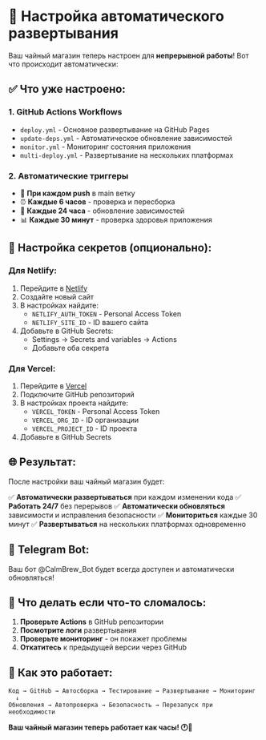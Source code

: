 # 🚀 Настройка автоматического развертывания

Ваш чайный магазин теперь настроен для **непрерывной работы**! Вот что происходит автоматически:

## ✅ Что уже настроено:

### 1. **GitHub Actions Workflows**
- `deploy.yml` - Основное развертывание на GitHub Pages
- `update-deps.yml` - Автоматическое обновление зависимостей
- `monitor.yml` - Мониторинг состояния приложения
- `multi-deploy.yml` - Развертывание на нескольких платформах

### 2. **Автоматические триггеры**
- 🚀 **При каждом push** в main ветку
- ⏰ **Каждые 6 часов** - проверка и пересборка
- 🔄 **Каждые 24 часа** - обновление зависимостей
- 📊 **Каждые 30 минут** - проверка здоровья приложения

## 🔧 Настройка секретов (опционально):

### Для Netlify:
1. Перейдите в [Netlify](https://netlify.com)
2. Создайте новый сайт
3. В настройках найдите:
   - `NETLIFY_AUTH_TOKEN` - Personal Access Token
   - `NETLIFY_SITE_ID` - ID вашего сайта
4. Добавьте в GitHub Secrets:
   - Settings → Secrets and variables → Actions
   - Добавьте оба секрета

### Для Vercel:
1. Перейдите в [Vercel](https://vercel.com)
2. Подключите GitHub репозиторий
3. В настройках проекта найдите:
   - `VERCEL_TOKEN` - Personal Access Token
   - `VERCEL_ORG_ID` - ID организации
   - `VERCEL_PROJECT_ID` - ID проекта
4. Добавьте в GitHub Secrets

## 🌐 Результат:

После настройки ваш чайный магазин будет:

✅ **Автоматически развертываться** при каждом изменении кода
✅ **Работать 24/7** без перерывов
✅ **Автоматически обновляться** зависимости и исправления безопасности
✅ **Мониториться** каждые 30 минут
✅ **Развертываться** на нескольких платформах одновременно

## 📱 Telegram Bot:

Ваш бот @CalmBrew_Bot будет всегда доступен и автоматически обновляться!

## 🚨 Что делать если что-то сломалось:

1. **Проверьте Actions** в GitHub репозитории
2. **Посмотрите логи** развертывания
3. **Проверьте мониторинг** - он покажет проблемы
4. **Откатитесь** к предыдущей версии через GitHub

## 🔄 Как это работает:

```
Код → GitHub → Автосборка → Тестирование → Развертывание → Мониторинг
  ↓
Обновления → Автопроверка → Безопасность → Перезапуск при необходимости
```

**Ваш чайный магазин теперь работает как часы! 🕐🍵**
